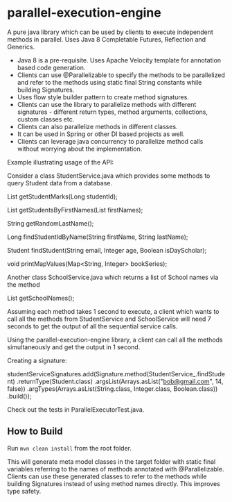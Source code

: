 # parallel-execution-engine
A pure java library which can be used by clients to execute independent methods in parallel.
Uses Java 8 Completable Futures, Reflection and Generics.

* Java 8 is a pre-requisite. Uses Apache Velocity template for annotation based code generation.
* Clients can use @Parallelizable to specify the methods to be parallelized and refer to the methods using static final String constants while building Signatures.
* Uses flow style builder pattern to create method signatures.
* Clients can use the library to parallelize methods with different signatures - different return types, method arguments, collections, custom classes etc.
* Clients can also parallelize methods in different classes.
* It can be used in Spring or other DI based projects as well.
* Clients can leverage java concurrency to parallelize method calls without worrying about the implementation.

Example illustrating usage of the API:

Consider a class StudentService.java which provides some methods to query Student data from a database.

List<Integer> getStudentMarks(Long studentId);

List<Student> getStudentsByFirstNames(List<String> firstNames);

String getRandomLastName();

Long findStudentIdByName(String firstName, String lastName);

Student findStudent(String email, Integer age, Boolean isDayScholar);

void printMapValues(Map<String, Integer> bookSeries);

Another class SchoolService.java which returns a list of School names via the method

List<String> getSchoolNames();

Assuming each method takes 1 second to execute, a client which wants to call all the methods from StudentService and SchoolService 
will need 7 seconds to get the output of all the sequential service calls. 

Using the parallel-execution-engine library, a client can call all the methods simultaneously and get the output in 1 second.

Creating a signature:
	
studentServiceSignatures.add(Signature.method(StudentService_.findStudent)
		.returnType(Student.class)
		.argsList(Arrays.asList("bob@gmail.com", 14, false))
		.argTypes(Arrays.asList(String.class, Integer.class, Boolean.class))
		.build());

Check out the tests in ParallelExecutorTest.java.

How to Build
------------
Run `mvn clean install` from the root folder. 

This will generate meta model classes in the target folder with static final variables referring to the names of methods annotated with @Parallelizable. Clients can use these generated classes to refer to the methods while building Signatures instead of using method names directly. This improves type safety.



